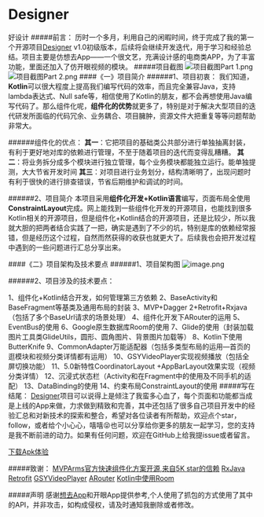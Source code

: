 # Designer
好设计
#####前言：
历时一个多月，利用自己的闲暇时间，终于完成了我的第一个开源项目[Designer](https://github.com/GraceJoJo/Designer) v1.0初级版本，后续将会继续开发迭代，用于学习和经验总结。项目主要是仿想去App——一个很文艺，充满设计感的电商类APP，为了丰富功能，里面还加入了仿开眼视频的模块。
#####项目截图
![项目截图Part 1.png](https://upload-images.jianshu.io/upload_images/3828835-273df966c6eab292.png?imageMogr2/auto-orient/strip%7CimageView2/2/w/1240)![项目截图Part 2.png](https://upload-images.jianshu.io/upload_images/3828835-3ec5bd079d0de049.png?imageMogr2/auto-orient/strip%7CimageView2/2/w/1240)
####《一》项目简介
######1、项目初衷：
我们知道，**Kotlin**可以很大程度上提高我们编写代码的效率，而且完全兼容Java，支持lambda表达式、Null safe等，相信使用了Kotlin的朋友，都不会再想使用Java编写代码了。那么组件化呢，**组件化的优势**就更多了，特别是对于解决大型项目的迭代研发所面临的代码冗余、业务耦合、项目臃肿，资源文件大把重复等等问题帮助非常大。

######组件化的优点：
**其一**：它把项目的基础类公共部分进行单独抽离封装，有利于更好地对库的依赖进行管理，不至于随着项目的迭代而变得乱糟糟。
**其二**：将业务拆分成多个模块进行独立管理，每个业务模块都能独立运行。能单独提测，大大节省开发时间
**其三**：对项目进行业务划分，结构清晰明了，出现问题时有利于很快的进行排查错误，节省后期维护和调试的时间。

######2、项目简介
本项目采用**组件化开发+Kotlin语言**编写，页面布局全使用**ConstraintLayout**完成。网上能找到一些组件化开发的开源项目，也能找到很多Kotlin相关的开源项目，但是组件化+Kotlin结合的开源项目，还是比较少，所以我就大胆的把两者结合实践了一把，确实是遇到了不少的坑，特别是库的依赖经常报错，但是经历这个过程，自然而然获得的收获也就更大了。后续我也会把开发过程中遇到的一些问题进行汇总分享出来。

####《二》项目架构及技术要点
######1、项目架构图
![image.png](https://upload-images.jianshu.io/upload_images/3828835-dd491842f999d1a9.png?imageMogr2/auto-orient/strip%7CimageView2/2/w/1240)

######2、项目涉及的技术要点：

1、组件化+Kotlin结合开发，如何管理第三方依赖
2、BaseActivity和BaseFragment等基类及通用布局的封装
3、MVP+Dagger 2+Retrofit+Rxjava（包括了多个BaseUrl请求的场景处理）
4、组件化开发下ARouter的运用
5、EventBus的使用
6、Google原生数据库Room的使用
7、Glide的使用（封装加载图片工具类GlideUtils，圆形、圆角图片、背景图片加载等）
8、Kotlin下使用ButterKnife
9、CommonAdapter万能适配器（包括多类型布局的运用—首页的逛模块和视频分类详情都有运用）
10、GSYVideoPlayer实现视频播放（包括全屏切换功能）
11、5.0新特性CoordinatorLayout +AppBarLayout效果实现（视频分类详情）
12、沉浸式状态栏（Activity和在Fragment中的使用及不同手机的适配）
13、DataBinding的使用
14、约束布局ConstraintLayout的使用
#####写在结尾：
[Designer](https://github.com/GraceJoJo/Designer)项目可以说得上是倾注了我蛮多心血了，每个页面和功能都当成是上线的App来做，力求做到精致和完善，其中还包括了很多自己项目开发中的经验汇总和对新技术的探索和整合，希望对各位读者有所帮助，欢迎点个star，follow，或者给个小心心，嘻嘻😝也可以分享给你更多的朋友一起学习，您的支持是我不断前进的动力。如果有任何问题，欢迎在GitHub上给我提issue或者留言。

[下载Apk体验]()

#####致谢：
[MVPArms官方快速组件化方案开源,来自5K star的信赖](https://www.jianshu.com/p/f671dd76868f)
[RxJava](https://github.com/ReactiveX/RxJava)
[Retrofit](https://github.com/square/retrofit)
[GSYVideoPlayer](https://github.com/CarGuo/GSYVideoPlayer)
[ARouter](https://github.com/alibaba/ARouter)
[Kotlin中使用Room](https://github.com/xieyangxuejun/sample-android-room)

#####声明
感谢[想去App](http://www.xiangqu.com/)和开眼App提供参考,个人使用了抓包的方式使用了其中的API，并非攻击，如构成侵权，请及时通知我删除或者修改。
